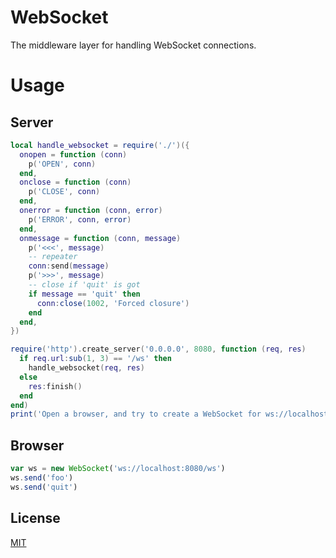 WebSocket
=====

The middleware layer for handling WebSocket connections.

Usage
=====

Server
-----

```lua
local handle_websocket = require('./')({
  onopen = function (conn)
    p('OPEN', conn)
  end,
  onclose = function (conn)
    p('CLOSE', conn)
  end,
  onerror = function (conn, error)
    p('ERROR', conn, error)
  end,
  onmessage = function (conn, message)
    p('<<<', message)
    -- repeater
    conn:send(message)
    p('>>>', message)
    -- close if 'quit' is got
    if message == 'quit' then
      conn:close(1002, 'Forced closure')
    end
  end,
})

require('http').create_server('0.0.0.0', 8080, function (req, res)
  if req.url:sub(1, 3) == '/ws' then
    handle_websocket(req, res)
  else
    res:finish()
  end
end)
print('Open a browser, and try to create a WebSocket for ws://localhost:8080/ws')
```

Browser
-----

```js
var ws = new WebSocket('ws://localhost:8080/ws')
ws.send('foo')
ws.send('quit')
```

License
-------

[MIT](websocket/license.txt)
